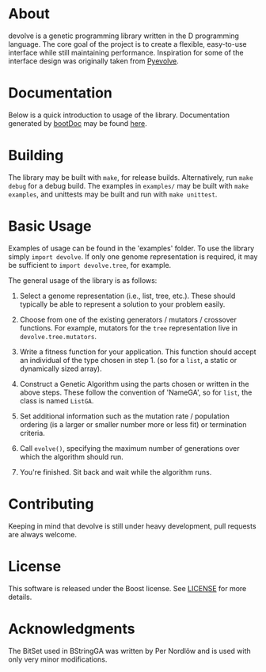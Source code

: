 About
=======

devolve is a genetic programming library written in the D programming language.
The core goal of the project is to create a flexible, easy-to-use interface while
still maintaining performance. Inspiration for some of the interface design was
originally taken from [Pyevolve].

[Pyevolve]: http://pyevolve.sourceforge.net/

Documentation
===============

Below is a quick introduction to usage of the library. Documentation generated by
[bootDoc] may be found [here].

[bootDoc]: https://github.com/JakobOvrum/bootDoc
[here]: http://alschwalm.com/devolve/

Building
==========

The library may be built with `make`, for release builds. Alternatively, run
`make debug` for a debug build. The examples in `examples/` may be built with
`make examples`, and unittests may be built and run with `make unittest`.

Basic Usage
=====

Examples of usage can be found in the 'examples' folder. To use the library simply
`import devolve`. If only one genome representation is required, it may be sufficient
to `import devolve.tree`, for example. 

The general usage of the library is as follows:

1. Select a genome representation (i.e., list, tree, etc.). These should typically be
able to represent a solution to your problem easily.

2. Choose from one of the existing generators / mutators / crossover functions. For
example, mutators for the `tree` representation live in `devolve.tree.mutators`.

3. Write a fitness function for your application. This function should accept an individual
of the type chosen in step 1. (so for a `list`, a static or dynamically sized array).

4. Construct a Genetic Algorithm using the parts chosen or written in the above steps.
These follow the convention of 'NameGA', so for `list`, the class is named `ListGA`.

5. Set additional information such as the mutation rate / population ordering (is a
larger or smaller number more or less fit) or termination criteria.

6. Call `evolve()`, specifying the maximum number of generations over which the
algorithm should run.

7. You're finished. Sit back and wait while the algorithm runs.

Contributing
============

Keeping in mind that devolve is still under heavy development, pull requests are
always welcome.

License
=======

This software is released under the Boost license. See [LICENSE] for more details.

[LICENSE]: https://raw.github.com/ALSchwalm/devolve/master/LICENSE

Acknowledgments
===============

The BitSet used in BStringGA was written by Per Nordlöw and is used with only very
minor modifications.
